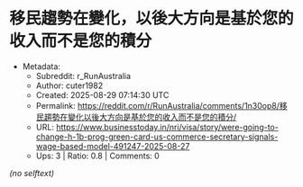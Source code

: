 # 移民趨勢在變化，以後大方向是基於您的收入而不是您的積分

- Metadata:
  - Subreddit: r_RunAustralia
  - Author: cuter1982
  - Created: 2025-08-29 07:14:30 UTC
  - Permalink: https://reddit.com/r/RunAustralia/comments/1n30op8/移民趨勢在變化以後大方向是基於您的收入而不是您的積分/
  - URL: https://www.businesstoday.in/nri/visa/story/were-going-to-change-h-1b-prog-green-card-us-commerce-secretary-signals-wage-based-model-491247-2025-08-27
  - Ups: 3 | Ratio: 0.8 | Comments: 0

_(no selftext)_
